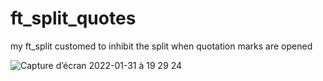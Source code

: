 # ft_split_quotes
my ft_split customed to inhibit the split when quotation marks are opened

![Capture d’écran 2022-01-31 à 19 29 24](https://user-images.githubusercontent.com/88250457/151853117-7fc59e98-d698-4f2c-bc6a-fdfdcf622bd5.png)
